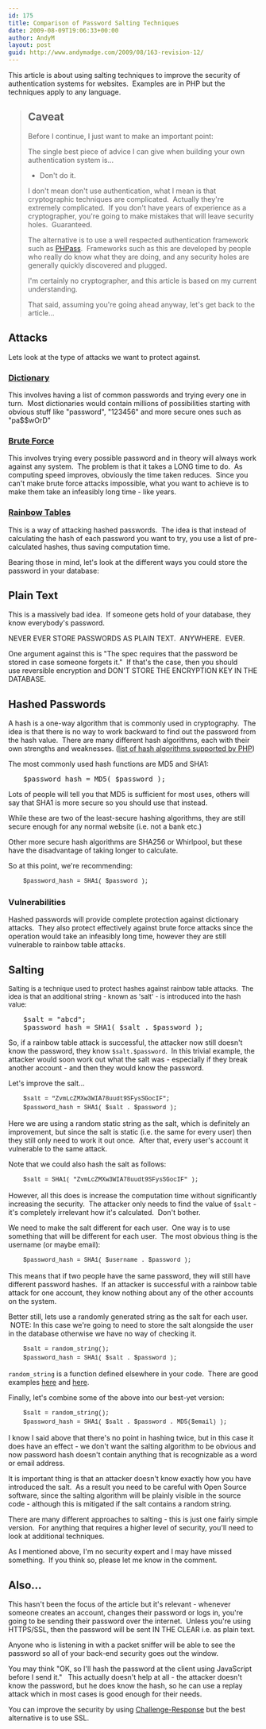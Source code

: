 ```yaml
---
id: 175
title: Comparison of Password Salting Techniques
date: 2009-08-09T19:06:33+00:00
author: AndyM
layout: post
guid: http://www.andymadge.com/2009/08/163-revision-12/
---
```

This article is about using salting techniques to improve the security of authentication systems for websites.  Examples are in PHP but the techniques apply to any language.

> ## Caveat
> 
> Before I continue, I just want to make an important point:
> 
> The single best piece of advice I can give when building your own authentication system is...
> 
>   * Don't do it.
> 
> I don't mean don't use authentication, what I mean is that cryptographic techniques are complicated.  Actually they're extremely complicated.  If you don't have years of experience as a cryptographer, you're going to make mistakes that will leave security holes.  Guaranteed.
> 
> The alternative is to use a well respected authentication framework such as [PHPass](http://www.openwall.com/phpass/).  Frameworks such as this are developed by people who really do know what they are doing, and any security holes are generally quickly discovered and plugged.
> 
> I'm certainly no cryptographer, and this article is based on my current understanding.
> 
> That said, assuming you're going ahead anyway, let's get back to the article...

## Attacks

Lets look at the type of attacks we want to protect against.

### [Dictionary](http://en.wikipedia.org/wiki/Dictionary_attack)

This involves having a list of common passwords and trying every one in turn.  Most dictionaries would contain millions of possibilities starting with obvious stuff like "password", "123456" and more secure ones such as "pa$$wOrD"

### [Brute Force](http://en.wikipedia.org/wiki/Brute_force_attack)

This involves trying every possible password and in theory will always work against any system.  The problem is that it takes a LONG time to do.  As computing speed improves, obviously the time taken reduces.  Since you can't make brute force attacks impossible, what you want to achieve is to make them take an infeasibly long time - like years.

### [Rainbow Tables](http://en.wikipedia.org/wiki/Rainbow_table)

This is a way of attacking hashed passwords.  The idea is that instead of calculating the hash of each password you want to try, you use a list of pre-calculated hashes, thus saving computation time.

Bearing those in mind, let's look at the different ways you could store the password in your database:

<h2 style="font-size: 1.5em;">
  Plain Text
</h2>

This is a massively bad idea.  If someone gets hold of your database, they know everybody's password.

NEVER EVER STORE PASSWORDS AS PLAIN TEXT.  ANYWHERE.  EVER.

One argument against this is "The spec requires that the password be stored in case someone forgets it."  If that's the case, then you should use reversible encryption and DON'T STORE THE ENCRYPTION KEY IN THE DATABASE.

## Hashed Passwords

A hash is a one-way algorithm that is commonly used in cryptography.  The idea is that there is no way to work backward to find out the password from the hash value.  There are many different hash algorithms, each with their own strengths and weaknesses. ([list of hash algorithms supported by PHP](http://uk3.php.net/manual/en/function.hash-algos.php))

The most commonly used hash functions are MD5 and SHA1:

<pre style="padding-left: 30px; ">$password_hash = MD5( $password );</pre>

Lots of people will tell you that MD5 is sufficient for most uses, others will say that SHA1 is more secure so you should use that instead.

While these are two of the least-secure hashing algorithms, they are still secure enough for any normal website (i.e. not a bank etc.)

Other more secure hash algorithms are SHA256 or Whirlpool, but these have the disadvantage of taking longer to calculate.

So at this point, we're recommending:

<pre style="font: normal normal normal 12px/18px Consolas, Monaco, 'Courier New', Courier, monospace; padding-left: 30px;">$password_hash = SHA1( $password );</pre>

### Vulnerabilities

Hashed passwords will provide complete protection against dictionary attacks.  They also protect effectively against brute force attacks since the operation would take an infeasibly long time, however they are still vulnerable to rainbow table attacks.

## Salting

<span style="font-weight: normal; font-size: 13px; ">Salting is a technique used to protect hashes against rainbow table attacks.  The idea is that an additional string - known as 'salt' - is introduced into the hash value:</span>

<pre style="padding-left: 30px; ">$salt = "abcd";
$password_hash = SHA1( $salt . $password );</pre>

So, if a rainbow table attack is successful, the attacker now still doesn't know the password, they know `$salt.$password`.  In this trivial example, the attacker would soon work out what the salt was - especially if they break another account - and then they would know the password.

Let's improve the salt...

<pre style="font: normal normal normal 12px/18px Consolas, Monaco, 'Courier New', Courier, monospace; padding-left: 30px;">$salt = "<span style="font-family: 'courier new';">ZvmLcZMXw3WIA78uudt9SFysSGocIF</span>";
$password_hash = SHA1( $salt . $password );</pre>

Here we are using a random static string as the salt, which is definitely an improvement, but since the salt is static (i.e. the same for every user) then they still only need to work it out once.  After that, every user's account it vulnerable to the same attack.

Note that we could also hash the salt as follows:

<pre style="font: normal normal normal 12px/18px Consolas, Monaco, 'Courier New', Courier, monospace; padding-left: 30px;">$salt = SHA1( "<span style="font-family: 'courier new';">ZvmLcZMXw3WIA78uudt9SFysSGocIF</span>" );</pre>

However, all this does is increase the computation time without significantly increasing the security.  The attacker only needs to find the value of `$salt` - it's completely irrelevant how it's calculated.  Don't bother.

We need to make the salt different for each user.  One way is to use something that will be different for each user.  The most obvious thing is the username (or maybe email):

<pre style="font: normal normal normal 12px/18px Consolas, Monaco, 'Courier New', Courier, monospace; padding-left: 30px;">$password_hash = SHA1( $username . $password );</pre>

This means that if two people have the same password, they will still have different password hashes.  If an attacker is successful with a rainbow table attack for one account, they know nothing about any of the other accounts on the system.

Better still, lets use a randomly generated string as the salt for each user.  NOTE: In this case we're going to need to store the salt alongside the user in the database otherwise we have no way of checking it.

<pre style="font: normal normal normal 12px/18px Consolas, Monaco, 'Courier New', Courier, monospace; padding-left: 30px;">$salt = random_string();
$password_hash = SHA1( $salt . $password );</pre>

`random_string` is a function defined elsewhere in your code.  There are good examples [here](http://stackoverflow.com/questions/48124/generating-pseudorandom-alpha-numeric-strings) and [here](http://911-need-code-help.blogspot.com/2009/06/generate-random-strings-using-php.html).

Finally, let's combine some of the above into our best-yet version:

<pre style="font: normal normal normal 12px/18px Consolas, Monaco, 'Courier New', Courier, monospace; padding-left: 30px;">$salt = random_string();
$password_hash = SHA1( $salt . $password . MD5($email) );</pre>

I know I said above that there's no point in hashing twice, but in this case it does have an effect - we don't want the salting algorithm to be obvious and now password hash doesn't contain anything that is recognizable as a word or email address.

It is important thing is that an attacker doesn't know exactly how you have introduced the salt.  As a result you need to be careful with Open Source software, since the salting algorithm will be plainly visible in the source code - although this is mitigated if the salt contains a random string.

There are many different approaches to salting - this is just one fairly simple version.  For anything that requires a higher level of security, you'll need to look at additional techniques.

As I mentioned above, I'm no security expert and I may have missed something.  If you think so, please let me know in the comment.

## Also...

This hasn't been the focus of the article but it's relevant - whenever someone creates an account, changes their password or logs in, you're going to be sending their password over the internet.  Unless you're using HTTPS/SSL, then the password will be sent IN THE CLEAR i.e. as plain text.

Anyone who is listening in with a packet sniffer will be able to see the password so all of your back-end security goes out the window.

You may think "OK, so I'll hash the password at the client using JavaScript before I send it."   This actually doesn't help at all - the attacker doesn't know the password, but he does know the hash, so he can use a replay attack which in most cases is good enough for their needs.

You can improve the security by using [Challenge-Response](http://en.wikipedia.org/wiki/Challenge_response) but the best alternative is to use SSL.